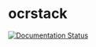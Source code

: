 # ocrstack

[![Documentation Status](https://readthedocs.org/projects/ocrstack/badge/?version=latest)](https://ocrstack.readthedocs.io/en/latest/?badge=latest)
